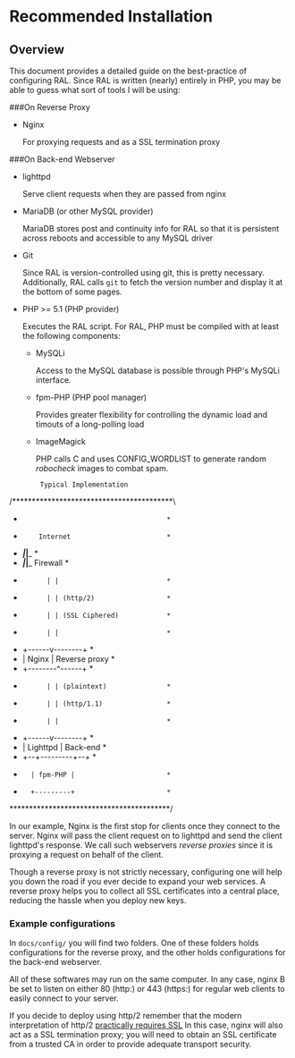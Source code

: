 Recommended Installation
========================

Overview
--------

This document provides a detailed guide on the best-practice of configuring
RAL. Since RAL is written (nearly) entirely in PHP, you may be able to guess
what sort of tools I will be using:

###On Reverse Proxy

* Nginx

	For proxying requests and as a SSL termination proxy

###On Back-end Webserver

* lighttpd

	Serve client requests when they are passed from nginx

* MariaDB (or other MySQL provider)

	MariaDB stores post and continuity info for RAL so that it is
	persistent across reboots and accessible to any MySQL driver

* Git

	Since RAL is version-controlled using git, this is pretty necessary.
	Additionally, RAL calls `git` to fetch the version number and display
	it at the bottom of some pages.

* PHP >= 5.1 (PHP provider)

	Executes the RAL script. For RAL, PHP must be compiled with at least
	the following components:

	* MySQLi

		Access to the MySQL database is possible through PHP's
		MySQLi interface.

	* fpm-PHP (PHP pool manager)

		Provides greater flexibility for controlling the dynamic load
		and timouts of a long-polling load

	* ImageMagick

		PHP calls C<convert> and uses CONFIG_WORDLIST to generate
		random *robocheck* images to combat spam.

           Typical Implementation
 /*****************************************\
 *                                         *
 *         Internet                        *
 *    _______|_|_______                    *
 *    _______|_|_______ Firewall           *
 *           | |                           *
 *           | | (http/2)                  *
 *           | | (SSL Ciphered)            *
 *           | |                           *
 *    +------v--------+                    *
 *    |     Nginx     |  Reverse proxy     *
 *    +--------^------+                    *
 *           | | (plaintext)               *
 *           | | (http/1.1)                *
 *           | |                           *
 *    +------v--------+                    *
 *    |    Lighttpd   |  Back-end          *
 *    +--+---------+--+                    *
 *       | fpm-PHP |                       *
 *       +---------+                       *
 \*****************************************/

In our example, Nginx is the first stop for clients once they connect to the
server. Nginx will pass the client request on to lighttpd and send the client
lighttpd's response. We call such webservers *reverse proxies* since it is
proxying a request on behalf of the client.

Though a reverse proxy is not strictly necessary, configuring one will help
you down the road if you ever decide to expand your web services. A reverse
proxy helps you to collect all SSL certificates into a central place,
reducing the hassle when you deploy new keys.

### Example configurations

In `docs/config/` you will find two folders. One of these folders holds
configurations for the reverse proxy, and the other holds configurations for
the back-end webserver.

All of these softwares may run on the same computer. In any case, nginx
B<MUST> be set to listen on either 80 (http:) or 443 (https:) for regular
web clients to easily connect to your server.

If you decide to deploy using http/2 remember that the modern interpretation
of http/2 [practically requires SSL](https://www.nginx.com/wp-content/uploads/2015/09/NGINX_HTTP2_White_Paper_v4.pdf>)
In this case, nginx will also act as a SSL termination proxy; you will need
to obtain an SSL certificate from a trusted CA in order to provide adequate
transport security.
